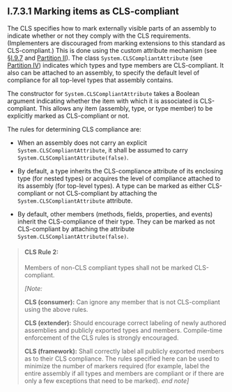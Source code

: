 ## I.7.3.1 Marking items as CLS-compliant

The CLS specifies how to mark externally visible parts of an assembly to indicate whether or not they comply with the CLS requirements. (Implementers are discouraged from marking extensions to this standard as CLS-compliant.) This is done using the custom attribute mechanism (see §[I.9.7](i.9.7-metadata-extensibility.md) and [Partition II](ii.21-custom-attributes.md)). The class `System.CLSCompliantAttribute` (see [Partition IV](#todo-missing-hyperlink)) indicates which types and type members are CLS-compliant. It also can be attached to an assembly, to specify the default level of compliance for all top-level types that assembly contains.

The constructor for `System.CLSCompliantAttribute` takes a Boolean argument indicating whether the item with which it is associated is CLS-compliant. This allows any item (assembly, type, or type member) to be explicitly marked as CLS-compliant or not.

The rules for determining CLS compliance are:

 * When an assembly does not carry an explicit `System.CLSCompliantAttribute`, it shall be assumed to carry `System.CLSCompliantAttribute(false)`.

 * By default, a type inherits the CLS-compliance attribute of its enclosing type (for nested types) or acquires the level of compliance attached to its assembly (for top-level types). A type can be marked as either CLS-compliant or not CLS-compliant by attaching the `System.CLSCompliantAttribute` attribute.

 * By default, other members (methods, fields, properties, and events) inherit the CLS-compliance of their type. They can be marked as not CLS-compliant by attaching the attribute `System.CLSCompliantAttribute(false)`.

> #### CLS Rule 2:
>
> Members of non-CLS compliant types shall not be marked CLS-compliant.
>
> _[Note:_
>
> **CLS (consumer):** Can ignore any member that is not CLS-compliant using the above rules.
>
> **CLS (extender):** Should encourage correct labeling of newly authored assemblies and publicly exported types and members. Compile-time enforcement of the CLS rules is strongly encouraged.
>
> **CLS (framework):** Shall correctly label all publicly exported members as to their CLS compliance. The rules specified here can be used to minimize the number of markers required (for example, label the entire assembly if all types and members are compliant or if there are only a few exceptions that need to be marked). _end note]_
